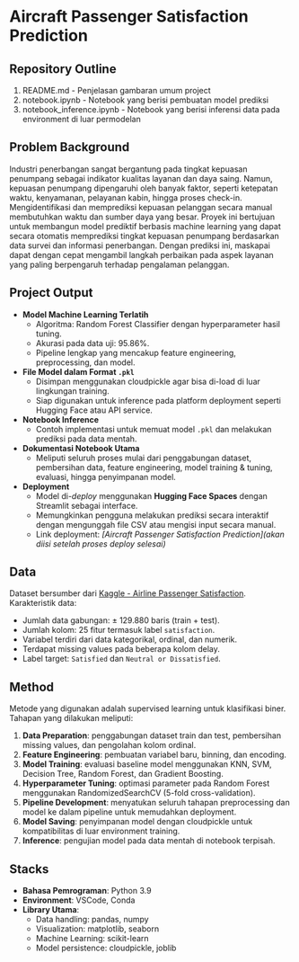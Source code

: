 # Aircraft Passenger Satisfaction Prediction

## Repository Outline

1. README.md - Penjelasan gambaran umum project
2. notebook.ipynb - Notebook yang berisi pembuatan model prediksi
3. notebook_inference.ipynb - Notebook yang berisi inferensi data pada environment di luar permodelan

## Problem Background

Industri penerbangan sangat bergantung pada tingkat kepuasan penumpang sebagai indikator kualitas layanan dan daya saing. Namun, kepuasan penumpang dipengaruhi oleh banyak faktor, seperti ketepatan waktu, kenyamanan, pelayanan kabin, hingga proses check-in. Mengidentifikasi dan memprediksi kepuasan pelanggan secara manual membutuhkan waktu dan sumber daya yang besar.
Proyek ini bertujuan untuk membangun model prediktif berbasis machine learning yang dapat secara otomatis memprediksi tingkat kepuasan penumpang berdasarkan data survei dan informasi penerbangan. Dengan prediksi ini, maskapai dapat dengan cepat mengambil langkah perbaikan pada aspek layanan yang paling berpengaruh terhadap pengalaman pelanggan.

## Project Output

- **Model Machine Learning Terlatih**
  - Algoritma: Random Forest Classifier dengan hyperparameter hasil tuning.
  - Akurasi pada data uji: 95.86%.
  - Pipeline lengkap yang mencakup feature engineering, preprocessing, dan model.
- **File Model dalam Format `.pkl`**
  - Disimpan menggunakan cloudpickle agar bisa di-load di luar lingkungan training.
  - Siap digunakan untuk inference pada platform deployment seperti Hugging Face atau API service.
- **Notebook Inference**
  - Contoh implementasi untuk memuat model `.pkl` dan melakukan prediksi pada data mentah.
- **Dokumentasi Notebook Utama**
  - Meliputi seluruh proses mulai dari penggabungan dataset, pembersihan data, feature engineering, model training & tuning, evaluasi, hingga penyimpanan model.
- **Deployment**
  - Model di-*deploy* menggunakan **Hugging Face Spaces** dengan Streamlit sebagai interface.
  - Memungkinkan pengguna melakukan prediksi secara interaktif dengan mengunggah file CSV atau mengisi input secara manual.
  - Link deployment: *[Aircraft Passenger Satisfaction Prediction](akan diisi setelah proses deploy selesai)*

## Data

Dataset bersumber dari [Kaggle - Airline Passenger Satisfaction](https://www.kaggle.com/datasets/teejmahal20/airline-passenger-satisfaction/data).  
Karakteristik data:
- Jumlah data gabungan: ± 129.880 baris (train + test).
- Jumlah kolom: 25 fitur termasuk label `satisfaction`.
- Variabel terdiri dari data kategorikal, ordinal, dan numerik.
- Terdapat missing values pada beberapa kolom delay.
- Label target: `Satisfied` dan `Neutral or Dissatisfied`.

## Method

Metode yang digunakan adalah supervised learning untuk klasifikasi biner.  
Tahapan yang dilakukan meliputi:
1. **Data Preparation**: penggabungan dataset train dan test, pembersihan missing values, dan pengolahan kolom ordinal.
2. **Feature Engineering**: pembuatan variabel baru, binning, dan encoding.
3. **Model Training**: evaluasi baseline model menggunakan KNN, SVM, Decision Tree, Random Forest, dan Gradient Boosting.
4. **Hyperparameter Tuning**: optimasi parameter pada Random Forest menggunakan RandomizedSearchCV (5-fold cross-validation).
5. **Pipeline Development**: menyatukan seluruh tahapan preprocessing dan model ke dalam pipeline untuk memudahkan deployment.
6. **Model Saving**: penyimpanan model dengan cloudpickle untuk kompatibilitas di luar environment training.
7. **Inference**: pengujian model pada data mentah di notebook terpisah.

## Stacks

- **Bahasa Pemrograman**: Python 3.9
- **Environment**: VSCode, Conda
- **Library Utama**:
  - Data handling: pandas, numpy
  - Visualization: matplotlib, seaborn
  - Machine Learning: scikit-learn
  - Model persistence: cloudpickle, joblib


